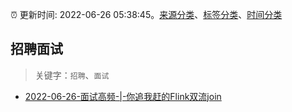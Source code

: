 :alarm_clock: 更新时间: 2022-06-26 05:38:45。[来源分类](../README.md)、[标签分类](../TAGS.md)、[时间分类](../TIMELINE.md)

## 招聘面试


> 关键字：`招聘`、`面试`



- [2022-06-26-面试高频-|-你追我赶的Flink双流join](https://toutiao.io/k/tz2n70b) 